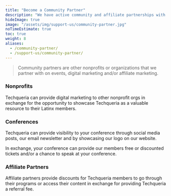 ```yaml
---
title: "Become a Community Partner"
description: "We have active community and affiliate partnerships with other organizations that are working towards similar goals. 💛️"
hideImage: true
image: "/assets/img/support-us/community-partner.jpg"
noTimeEstimate: true
toc: true
weight: 8
aliases:
  - /community-partner/
  - /support-us/community-partner/
---
```


> Community partners are other nonprofits or organizations that we partner with on events, digital marketing and/or affiliate marketing.

### Nonprofits

Techqueria can provide digital marketing to other nonprofit orgs in exchange for the opportunity to showcase Techqueria as a valuable resource to their Latinx members.

### Conferences

Techqueria can provide visibility to your conference through social media posts, our email newsletter and by showcasing our logo on our website.

In exchange, your conference can provide our members free or discounted tickets and/or a chance to speak at your conference.

### Affiliate Partners

Affiliate partners provide discounts for Techqueria members to go through their programs or access their content in exchange for providing Techqueria a referral fee.
